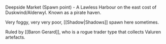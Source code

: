 Deepside Market (Spawn point) - A Lawless Harbour on the east cost of Duskwind/Alderwyl. Known as a pirate haven.

Very foggy, very very poor, [[Shadow|Shadows]] spawn here sometimes.

Ruled by [[Baron Gerard]], who is a rogue trader type that collects Valuren artefacts.